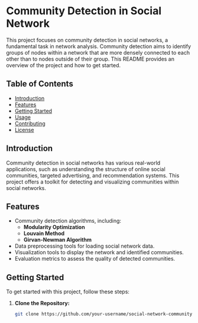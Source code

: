 # Community Detection in Social Network

This project focuses on community detection in social networks, a fundamental task in network analysis. Community detection aims to identify groups of nodes within a network that are more densely connected to each other than to nodes outside of their group. This README provides an overview of the project and how to get started.

## Table of Contents

- [Introduction](#introduction)
- [Features](#features)
- [Getting Started](#getting-started)
- [Usage](#usage)
- [Contributing](#contributing)
- [License](#license)

## Introduction

Community detection in social networks has various real-world applications, such as understanding the structure of online social communities, targeted advertising, and recommendation systems. This project offers a toolkit for detecting and visualizing communities within social networks.

## Features

- Community detection algorithms, including:
  - **Modularity Optimization**
  - **Louvain Method**
  - **Girvan-Newman Algorithm**
- Data preprocessing tools for loading social network data.
- Visualization tools to display the network and identified communities.
- Evaluation metrics to assess the quality of detected communities.

## Getting Started

To get started with this project, follow these steps:

1. **Clone the Repository:**
   ```bash
   git clone https://github.com/your-username/social-network-community-detection.git
